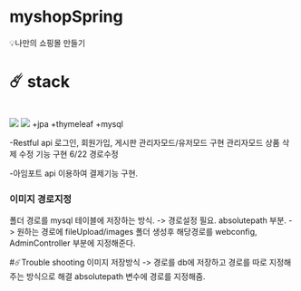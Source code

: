 # myshopSpring
 💡나만의 쇼핑몰 만들기
<h1>☄️ stack</h1>
<br>
<img src= "https://img.shields.io/badge/Java-007396?style=flat-square&logo=java&logoColor=white"
	>
<img src= "https://img.shields.io/badge/Spring-6DB33F?style=flat-square&logo=Spring&logoColor=white">
   +jpa
   +thymeleaf
   +mysql

-Restful api
 로그인, 회원가입, 게시판
 관리자모드/유저모드 구현
 관리자모드 상품 삭제 수정 기능 구현
 6/22 경로수정

-아임포트 api 이용하여 결제기능 구현.

<h3>이미지 경로지정</h3>
폴더 경로를 mysql 테이블에 저장하는 방식.
-> 경로설정 필요. absolutepath 부분.
-> 원하는 경로에 fileUpload/images 폴더 생성후 해당경로를 webconfig, AdminController 부분에 지정해준다.

#☄️Trouble shooting
이미지 저장방식
-> 경로를 db에 저장하고 경로를 따로 지정해주는 방식으로 해결
absolutepath 변수에 경로를 지정해줌.
